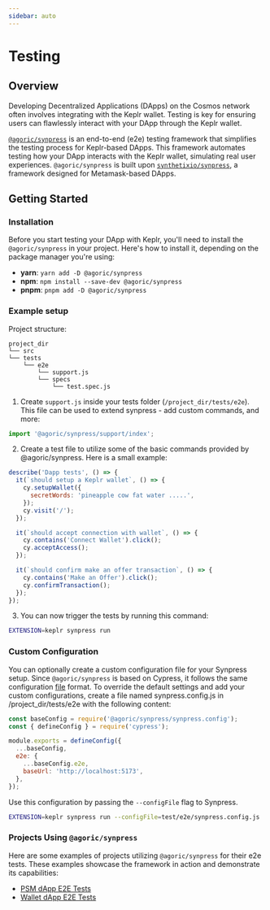 ```yaml
---
sidebar: auto
---
```


# Testing

## Overview

Developing Decentralized Applications (DApps) on the Cosmos network often involves integrating with the Keplr wallet. Testing is key for ensuring users can flawlessly interact with your DApp through the Keplr wallet.

[`@agoric/synpress`](https://github.com/agoric-labs/synpress) is an end-to-end (e2e) testing framework that simplifies the testing process for Keplr-based DApps. This framework automates testing how your DApp interacts with the Keplr wallet, simulating real user experiences. `@agoric/synpress` is built upon [`synthetixio/synpress`](https://github.com/Synthetixio/synpress), a framework designed for Metamask-based DApps.

## Getting Started

### Installation

Before you start testing your DApp with Keplr, you'll need to install the `@agoric/synpress` in your project. Here's how to install it, depending on the package manager you're using:

- **yarn**: `yarn add -D @agoric/synpress`
- **npm**: `npm install --save-dev @agoric/synpress`
- **pnpm**: `pnpm add -D @agoric/synpress`

### Example setup

Project structure:

```text
project_dir
└── src
└── tests
    └── e2e
        └── support.js
        └── specs
            └── test.spec.js
```

1. Create `support.js` inside your tests folder (`/project_dir/tests/e2e`). This file can be used to extend synpress - add custom commands, and more:

```js
import '@agoric/synpress/support/index';
```

2. Create a test file to utilize some of the basic commands provided by @agoric/synpress. Here is a small example:

```js
describe('Dapp tests', () => {
  it(`should setup a Keplr wallet`, () => {
    cy.setupWallet({
      secretWords: 'pineapple cow fat water .....',
    });
    cy.visit('/');
  });

  it(`should accept connection with wallet`, () => {
    cy.contains('Connect Wallet').click();
    cy.acceptAccess();
  });

  it(`should confirm make an offer transaction`, () => {
    cy.contains('Make an Offer').click();
    cy.confirmTransaction();
  });
});
```

3. You can now trigger the tests by running this command:

```bash
EXTENSION=keplr synpress run
```

### Custom Configuration

You can optionally create a custom configuration file for your Synpress setup. Since `@agoric/synpress` is based on Cypress, it follows the same configuration [file](https://github.com/agoric-labs/synpress/blob/master/synpress.config.js) format. To override the default settings and add your custom configurations, create a file named synpress.config.js in /project_dir/tests/e2e with the following content:

```js
const baseConfig = require('@agoric/synpress/synpress.config');
const { defineConfig } = require('cypress');

module.exports = defineConfig({
  ...baseConfig,
  e2e: {
    ...baseConfig.e2e,
    baseUrl: 'http://localhost:5173',
  },
});
```

Use this configuration by passing the `--configFile` flag to Synpress.

```bash
EXTENSION=keplr synpress run --configFile=test/e2e/synpress.config.js
```

### Projects Using `@agoric/synpress`

Here are some examples of projects utilizing `@agoric/synpress` for their e2e tests. These examples showcase the framework in action and demonstrate its capabilities:

- [PSM dApp E2E Tests](https://github.com/Agoric/dapp-psm/tree/main/tests/e2e)
- [Wallet dApp E2E Tests](https://github.com/frazarshad/wallet-app/tree/main/test/e2e)
